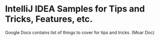 # IntelliJ IDEA Samples for Tips and Tricks, Features, etc.


Google Docs contains list of things to cover for tips and tricks.
(Moar Doc)